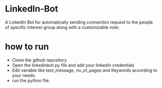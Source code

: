 # LinkedIn-Bot
A LinkedIn Bot for automatically sending connection request to the people of specific interest group along with a customizable note. 

# how to run 
- Clone the github repository
- Open the linkedinbot.py file and add your linkedin credentials
- Edit variable like text_message, no_of_pages and Keywords according to your needs.
- run the python file.
